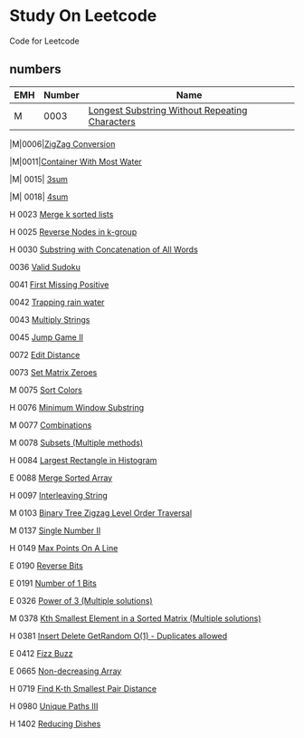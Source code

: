 # Study On Leetcode
Code for Leetcode

## numbers
| EMH | Number | Name |
| :------------- |:-------|-----|
|M|0003|[Longest Substring Without Repeating Characters](https://github.com/piecesofreg09/study_leetcode/blob/master/0003_longest_substring_without_repeating_chars.py)

|M|0006|[ZigZag Conversion](https://github.com/piecesofreg09/study_leetcode/blob/master/0006_zigzag_converstion.py)

|M|0011|[Container With Most Water](https://github.com/piecesofreg09/study_leetcode/blob/master/0011_container_with_most_water.py)

|M| 0015| [3sum](https://github.com/piecesofreg09/study_leetcode/blob/master/0015_3_sum.py)

|M| 0018| [4sum](https://github.com/piecesofreg09/study_leetcode/blob/master/0018_4sum.py)

H 0023 [Merge k sorted lists](https://github.com/piecesofreg09/study_leetcode/blob/master/0023_merge_k_sorted_lists.py)

H 0025 [Reverse Nodes in k-group](https://github.com/piecesofreg09/study_leetcode/blob/master/0025_reverse_nodes_in_k_group.py)

H 0030 [Substring with Concatenation of All Words](https://github.com/piecesofreg09/study_leetcode/blob/master/0030_Substring_with_Concatenation_of_All_Words.py)

0036 [Valid Sudoku](https://github.com/piecesofreg09/study_leetcode/blob/master/0036_valid_sudoku.py)

0041 [First Missing Positive](https://github.com/piecesofreg09/study_leetcode/blob/master/0041_first_missing_positive.py)

0042 [Trapping rain water](https://github.com/piecesofreg09/study_leetcode/blob/master/0042_trapping_rain_water.py)

0043 [Multiply Strings](https://github.com/piecesofreg09/study_leetcode/blob/master/0043_multiply_string.py)

0045 [Jump Game II](https://github.com/piecesofreg09/study_leetcode/blob/master/0045_jump_game_II.py)

0072 [Edit Distance](https://github.com/piecesofreg09/study_leetcode/blob/master/0072_edit_distance.py)

0073 [Set Matrix Zeroes](https://github.com/piecesofreg09/study_leetcode/blob/master/0073_set_matrix_zeros.py)

M 0075 [Sort Colors](https://github.com/piecesofreg09/study_leetcode/blob/master/0075_sort_colors.py)

H 0076 [Minimum Window Substring](https://github.com/piecesofreg09/study_leetcode/blob/master/0076_minimum_window_substring.py)

M 0077 [Combinations](https://github.com/piecesofreg09/study_leetcode/blob/master/0077_Combinations.py)

M 0078 [Subsets (Multiple methods)](https://github.com/piecesofreg09/study_leetcode/blob/master/0078_subsets.py)

H 0084 [Largest Rectangle in Histogram](https://github.com/piecesofreg09/study_leetcode/blob/master/0084_largetst_rectangle_in_hist.py)

E 0088 [Merge Sorted Array](https://github.com/piecesofreg09/study_leetcode/blob/master/0088_merge_sorted_array.py)

H 0097 [Interleaving String](https://github.com/piecesofreg09/study_leetcode/blob/master/0097_interleaving_string.py)

M 0103 [Binary Tree Zigzag Level Order Traversal](https://github.com/piecesofreg09/study_leetcode/blob/master/0103_Binary_Tree_Zigzag_Level_Order_Traversal.py)

M 0137 [Single Number II](https://github.com/piecesofreg09/study_leetcode/blob/master/0137_Single_Number_II.py)

H 0149 [Max Points On A Line](https://github.com/piecesofreg09/study_leetcode/blob/master/0149_max_points_on_a_line.py)

E 0190 [Reverse Bits](https://github.com/piecesofreg09/study_leetcode/blob/master/0190_reverse_bits.py)

E 0191 [Number of 1 Bits](https://github.com/piecesofreg09/study_leetcode/blob/master/0191_Number_of_1_Bits.py)

E 0326 [Power of 3 (Multiple solutions)](https://github.com/piecesofreg09/study_leetcode/blob/master/0326_power_of_3.py)

M 0378 [Kth Smallest Element in a Sorted Matrix (Multiple solutions)](https://github.com/piecesofreg09/study_leetcode/blob/master/0378_kth_smallest_element_in_sorted_array.py)

H 0381 [Insert Delete GetRandom O(1) - Duplicates allowed](https://github.com/piecesofreg09/study_leetcode/blob/master/0381_insert_remove_get_random_O(1).py)

E 0412 [Fizz Buzz](https://github.com/piecesofreg09/study_leetcode/blob/master/0412_fizzbuzz.py)

E 0665 [Non-decreasing Array](https://github.com/piecesofreg09/study_leetcode/blob/master/0665_Non_decreasing_Array.py)

H 0719 [Find K-th Smallest Pair Distance](https://github.com/piecesofreg09/study_leetcode/blob/master/0719_find_kth_smallest_pair_distance.py)

H 0980 [Unique Paths III](https://github.com/piecesofreg09/study_leetcode/blob/master/0980_Unique_Paths_III.py)

H 1402 [Reducing Dishes](https://github.com/piecesofreg09/study_leetcode/blob/master/1402_Reducing_Dishes.py)
